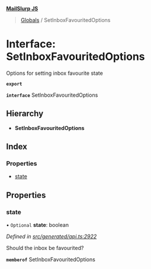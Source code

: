 **[MailSlurp JS](../README.md)**

> [Globals](../README.md) / SetInboxFavouritedOptions

# Interface: SetInboxFavouritedOptions

Options for setting inbox favourite state

**`export`** 

**`interface`** SetInboxFavouritedOptions

## Hierarchy

* **SetInboxFavouritedOptions**

## Index

### Properties

* [state](setinboxfavouritedoptions.md#state)

## Properties

### state

• `Optional` **state**: boolean

*Defined in [src/generated/api.ts:2922](https://github.com/mailslurp/mailslurp-client/blob/cdc62f8/src/generated/api.ts#L2922)*

Should the inbox be favourited?

**`memberof`** SetInboxFavouritedOptions
